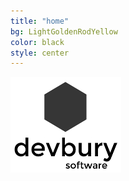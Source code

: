 ```yaml
---
title: "home"
bg: LightGoldenRodYellow
color: black
style: center
---
```

<img src="/img/devbury-logo.png" title="devbury software"/>

<i class="fa fa-github fa-4x"><a href="https://github.com/devbury"/></i>
